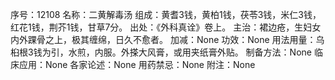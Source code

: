 序号：12108
名称：二黄解毒汤
组成：黄耆3钱，黄柏1钱，茯苓3钱，米仁3钱，红花1钱，荆芥1钱，甘草7分。
出处：《外科真诠》卷上。
主治：裙边疮，生妇女内外踝骨之上，极其缠绵，日久不愈者。
加减：None
功效：None
用法用量：乌桕根3钱为引，水煎，内服。外搽大风膏，或用夹纸膏外贴。
制备方法：None
临床应用：None
各家论述：None
用药禁忌：None
附注：None
